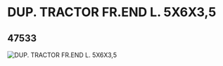 # DUP. TRACTOR FR.END L. 5X6X3,5
## 47533
![DUP. TRACTOR FR.END L. 5X6X3,5](https://lc-www-live-s.legocdn.com/media/bricks/5/2/4207806.jpg)